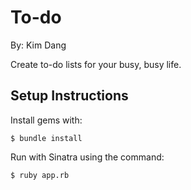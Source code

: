 # To-do
By: Kim Dang

Create to-do lists for your busy, busy life.

Setup Instructions
----

Install gems with:
```
$ bundle install
```
Run with Sinatra using the command:
```
$ ruby app.rb
```

